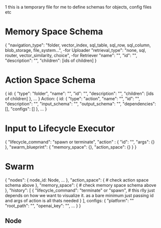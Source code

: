 1 this is a temporary file for me to define schemas for objects, config files etc

 # Memory Space Schema

 {
    "navigation_type": "folder, vector_index, sql_table, sql_row, sql_column, blob_storage, file_system...",    -for Uploader
    "retrieval_type": "none, sql, router, vector_similarity, choice",     -for Retriever
    "name": "",
    "id": "",
    "description": "",
    "children": [ids of children]
}


# Action Space Schema

{
    id: {
        "type": "folder",
        "name": "",
        "id": "",
        "description": "",
        "children": [ids of children]
    },
    ...
}
Action:
{
    id: {
        "type": "action",
        "name": "",
        "id": "",
        "description": "",
        "input_schema": "",
        "output_schema": "",
        "dependencies": [],
        "configs": []
    },
    ...
}


# Input to Lifecycle Executor

{
    "lifecycle_command": "spawn or terminate",
    "action" : {
        "id": "",
        "args": {}
    },
    "swarm_blueprint": {
        "memory_space": {},
        "action_space": {}
    }
}



# Swarm
{
    "nodes": {
        node_id: Node,
        ...
    },
    "action_space": {
        # check action space schema above
    },
    "memory_space": {
        # check memory space schema above
    },
    "history": [
        {
            "lifecycle_command": "terminate" or "spawn",
            # this rlly just depends on how we want to visualize it. as a bare minimum just passing id and args of action is all thats needed
        }
    ],
    configs: {
        "platform": ""
        "root_path": "",
        "openai_key": "",
        ...
    }
}
## Node
